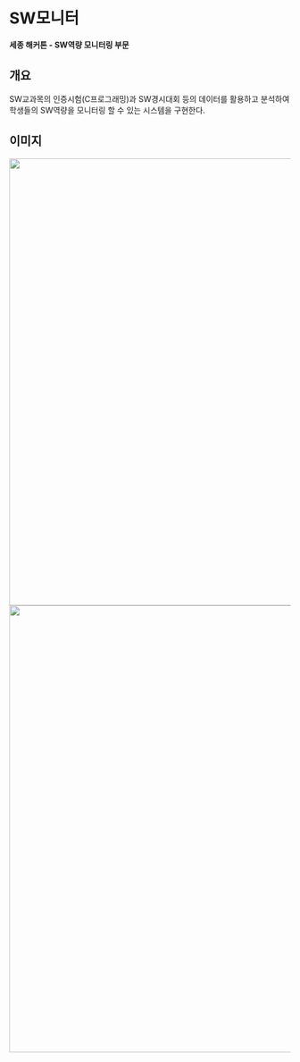 # SW모니터
__세종 해커톤 - SW역량 모니터링 부문__

## 개요
SW교과목의 인증시험(C프로그래밍)과 SW경시대회 등의 데이터를 활용하고 분석하여 학생들의 SW역량을 모니터링 할 수 있는 시스템을 구현한다.

## 이미지
<div>
<img width="800"  src="https://user-images.githubusercontent.com/32588087/60397640-08fb7480-9b8a-11e9-8566-21c94a987747.png">

<img width="800"  src="https://user-images.githubusercontent.com/32588087/60397647-1a448100-9b8a-11e9-955d-fe3d175287bb.png">
</div>
